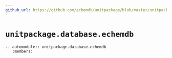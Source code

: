 ```yaml
---
github_url: https://github.com/echemdb/unitpackage/blob/master/unitpackage/database/echemd.py
---
```


# `unitpackage.database.echemdb`
```{eval-rst}
.. automodule:: unitpackage.database.echemdb
   :members:
```
